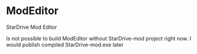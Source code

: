 ModEditor
=========

StarDrive Mod Editor

Is not possible to build ModEditor without StarDrive-mod project right now. I would publish compiled StarDrive-mod.exe later
